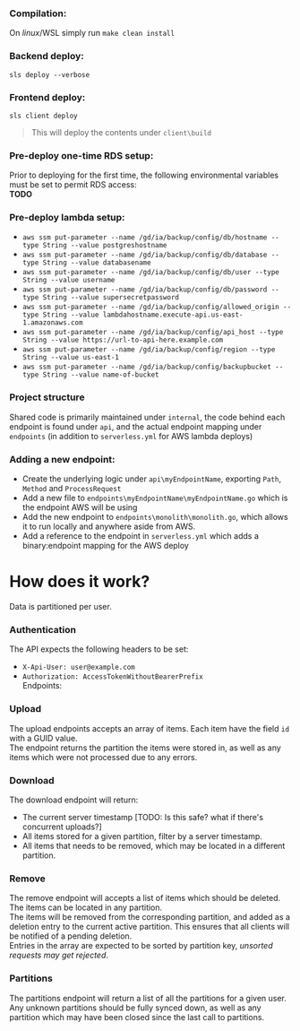 ### Compilation:
On _linux_/WSL simply run `make clean install`

### Backend deploy:
`sls deploy --verbose`

### Frontend deploy:
`sls client deploy`  
>This will deploy the contents under `client\build`


### Pre-deploy one-time RDS setup:
Prior to deploying for the first time, the following environmental variables must be set to permit RDS access:  
**TODO**

### Pre-deploy lambda setup:
* `aws ssm put-parameter --name /gd/ia/backup/config/db/hostname --type String --value postgreshostname` 
* `aws ssm put-parameter --name /gd/ia/backup/config/db/database --type String --value databasename`  
* `aws ssm put-parameter --name /gd/ia/backup/config/db/user --type String --value username`  
* `aws ssm put-parameter --name /gd/ia/backup/config/db/password --type String --value supersecretpassword`   
* `aws ssm put-parameter --name /gd/ia/backup/config/allowed_origin --type String --value lambdahostname.execute-api.us-east-1.amazonaws.com`  
* `aws ssm put-parameter --name /gd/ia/backup/config/api_host --type String --value https://url-to-api-here.example.com`  
* `aws ssm put-parameter --name /gd/ia/backup/config/region --type String --value us-east-1`  
* `aws ssm put-parameter --name /gd/ia/backup/config/backupbucket --type String --value name-of-bucket`  


### Project structure
Shared code is primarily maintained under `internal`, the code behind each endpoint is found under `api`, and the actual endpoint mapping under `endpoints` (in addition to `serverless.yml` for AWS lambda deploys)


### Adding a new endpoint:
* Create the underlying logic under `api\myEndpointName`, exporting `Path`, `Method` and `ProcessRequest`
* Add a new file to `endpoints\myEndpointName\myEndpointName.go` which is the endpoint AWS will be using
* Add the new endpoint to `endpoints\monolith\monolith.go`, which allows it to run locally and anywhere aside from AWS.
* Add a reference to the endpoint in `serverless.yml` which adds a binary:endpoint mapping for the AWS deploy


# How does it work?
Data is partitioned per user.

### Authentication
The API expects the following headers to be set:
* `X-Api-User: user@example.com`  
* `Authorization: AccessTokenWithoutBearerPrefix`  
Endpoints:

### Upload
The upload endpoints accepts an array of items. Each item have the field `id` with a GUID value.  
The endpoint returns the partition the items were stored in, as well as any items which were not processed due to any errors. 

### Download
The download endpoint will return:
* The current server timestamp [TODO: Is this safe? what if there's concurrent uploads?]
* All items stored for a given partition, filter by a server timestamp.  
* All items that needs to be removed, which may be located in a different partition.

 
### Remove
The remove endpoint will accepts a list of items which should be deleted. The items can be located in any partition.  
The items will be removed from the corresponding partition, and added as a deletion entry to the current active partition. This ensures that all clients will be notified of a pending deletion.  
Entries in the array are expected to be sorted by partition key, _unsorted requests may get rejected_.

### Partitions
The partitions endpoint will return a list of all the partitions for a given user. Any unknown partitions should be fully synced down, as well as any partition which may have been closed since the last call to partitions.
